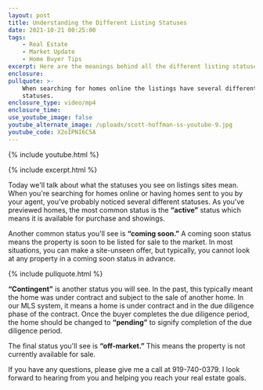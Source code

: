 ```yaml
---
layout: post
title: Understanding the Different Listing Statuses
date: 2021-10-21 00:25:00
tags:
    - Real Estate
    - Market Update
    - Home Buyer Tips
excerpt: Here are the meanings behind all the different listing statuses.
enclosure:
pullquote: >-
    When searching for homes online the listings have several different
    statuses. 
enclosure_type: video/mp4
enclosure_time:
use_youtube_image: false
youtube_alternate_image: /uploads/scott-hoffman-ss-youtube-9.jpg
youtube_code: X2oIPNI6C5A
---
```

{% include youtube.html %}

{% include excerpt.html %}

Today we'll talk about what the statuses you see on listings sites mean. When you're searching for homes online or having homes sent to you by your agent, you've probably noticed several different statuses. As you've previewed homes, the most common status is the **“active”** status which means it is available for purchase and showings.

Another common status you'll see is **“coming soon.”** A coming soon status means the property is soon to be listed for sale to the market. In most situations, you can make a site-unseen offer, but typically, you cannot look at any property in a coming soon status in advance.

{% include pullquote.html %}

**“Contingent”** is another status you will see. In the past, this typically meant the home was under contract and subject to the sale of another home. In our MLS system, it means a home is under contract and in the due diligence phase of the contract. Once the buyer completes the due diligence period, the home should be changed to **“pending”** to signify completion of the due diligence period.

The final status you'll see is **“off-market.”** This means the property is not currently available for sale.

If you have any questions, please give me a call at 919-740-0379. I look forward to hearing from you and helping you reach your real estate goals.
